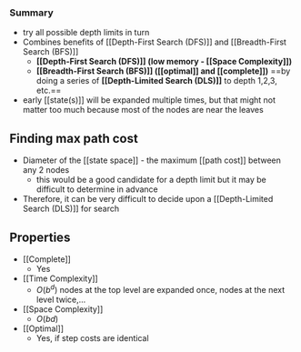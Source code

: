 ### Summary
- try all possible depth limits in turn
- Combines benefits of [[Depth-First Search (DFS)]] and [[Breadth-First Search (BFS)]]
	- **[[Depth-First Search (DFS)]] (low memory - [[Space Complexity]])** 
	- **[[Breadth-First Search (BFS)]] ([[optimal]] and [[complete]])** 
	==by doing a series of **[[Depth-Limited Search (DLS)]]** to depth 1,2,3, etc.==
- early [[state(s)]] will be expanded multiple times, but that might not matter too much because most of the nodes are near the leaves
## Finding max path cost
- Diameter of the [[state space]] - the maximum [[path cost]] between any 2 nodes
	- this would be a good candidate for a depth limit but it may be difficult to determine in advance
- Therefore, it can be very difficult to decide upon a [[Depth-Limited Search (DLS)]] for search
## Properties
- [[Complete]]
    - Yes
- [[Time Complexity]]
    - $O(b^d)$ nodes at the top level are expanded once, nodes at the next level twice,...
- [[Space Complexity]]
    - $O(bd)$
- [[Optimal]]
    - Yes, if step costs are identical